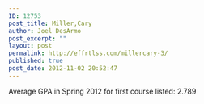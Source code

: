 ```yaml
---
ID: 12753
post_title: Miller,Cary
author: Joel DesArmo
post_excerpt: ""
layout: post
permalink: http://effrtlss.com/millercary-3/
published: true
post_date: 2012-11-02 20:52:47
---
```

<p>Average GPA in Spring 2012 for first course listed: 2.789</p>
